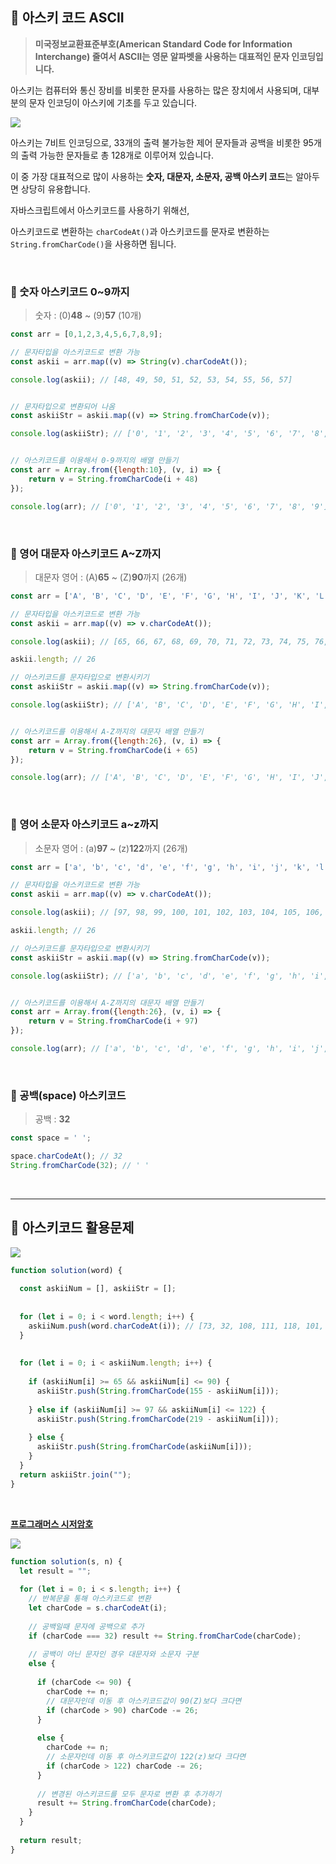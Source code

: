 <h2 id='1'>📌 아스키 코드 ASCII</h2>



> **미국정보교환표준부호(American Standard Code for Information Interchange) 줄여서 ASCII는 영문 알파벳을 사용하는 대표적인 문자 인코딩입니다.**

아스키는 컴퓨터와 통신 장비를 비롯한 문자를 사용하는 많은 장치에서 사용되며, 대부분의 문자 인코딩이 아스키에 기초를 두고 있습니다.

![](https://velog.velcdn.com/images/ninto_2/post/21f1cb16-286d-4303-85dc-6f6af343b92b/image.png)



아스키는 7비트 인코딩으로, 33개의 출력 불가능한 제어 문자들과 공백을 비롯한 95개의 출력 가능한 문자들로 총 128개로 이루어져 있습니다.


이 중 가장 대표적으로 많이 사용하는 **숫자, 대문자, 소문자, 공백 아스키 코드**는 알아두면 상당히 유용합니다.

자바스크립트에서 아스키코드를 사용하기 위해선, 

아스키코드로 변환하는 `charCodeAt()`과 아스키코드를 문자로 변환하는 `String.fromCharCode()`을 사용하면 됩니다.

<br>

<h3 id='1.1'>🔗 숫자 아스키코드 0~9까지</h3>

> 숫자 : (0)**48** ~ (9)**57** (10개)

```js
const arr = [0,1,2,3,4,5,6,7,8,9];

// 문자타입을 아스키코드로 변환 가능
const askii = arr.map((v) => String(v).charCodeAt());

console.log(askii); // [48, 49, 50, 51, 52, 53, 54, 55, 56, 57]


// 문자타입으로 변환되어 나옴
const askiiStr = askii.map((v) => String.fromCharCode(v));

console.log(askiiStr); // ['0', '1', '2', '3', '4', '5', '6', '7', '8', '9']


// 아스키코드를 이용해서 0-9까지의 배열 만들기
const arr = Array.from({length:10}, (v, i) => {
	return v = String.fromCharCode(i + 48)
});

console.log(arr); // ['0', '1', '2', '3', '4', '5', '6', '7', '8', '9']
```

<br>

<h3 id='1.2'>🔗 영어 대문자 아스키코드 A~Z까지</h3>

> 대문자 영어 : (A)**65** ~ (Z)**90**까지 (26개)

```js
const arr = ['A', 'B', 'C', 'D', 'E', 'F', 'G', 'H', 'I', 'J', 'K', 'L', 'M', 'N', 'O', 'P', 'Q', 'R', 'S', 'T', 'U', 'V', 'W', 'X', 'Y', 'Z'];

// 문자타입을 아스키코드로 변환 가능
const askii = arr.map((v) => v.charCodeAt());

console.log(askii); // [65, 66, 67, 68, 69, 70, 71, 72, 73, 74, 75, 76, 77, 78, 79, 80, 81, 82, 83, 84, 85, 86, 87, 88, 89, 90]

askii.length; // 26

// 아스키코드를 문자타입으로 변환시키기
const askiiStr = askii.map((v) => String.fromCharCode(v));

console.log(askiiStr); // ['A', 'B', 'C', 'D', 'E', 'F', 'G', 'H', 'I', 'J', 'K', 'L', 'M', 'N', 'O', 'P', 'Q', 'R', 'S', 'T', 'U', 'V', 'W', 'X', 'Y', 'Z']


// 아스키코드를 이용해서 A-Z까지의 대문자 배열 만들기
const arr = Array.from({length:26}, (v, i) => {
	return v = String.fromCharCode(i + 65)
});

console.log(arr); // ['A', 'B', 'C', 'D', 'E', 'F', 'G', 'H', 'I', 'J', 'K', 'L', 'M', 'N', 'O', 'P', 'Q', 'R', 'S', 'T', 'U', 'V', 'W', 'X', 'Y', 'Z']

```

<br>

<h3 id='1.3'>🔗 영어 소문자 아스키코드 a~z까지</h3>

> 소문자 영어 : (a)**97** ~ (z)**122**까지 (26개)

```js
const arr = ['a', 'b', 'c', 'd', 'e', 'f', 'g', 'h', 'i', 'j', 'k', 'l', 'm', 'n', 'o', 'p', 'q', 'r', 's', 't', 'u', 'v', 'w', 'x', 'y', 'z'];

// 문자타입을 아스키코드로 변환 가능
const askii = arr.map((v) => v.charCodeAt());

console.log(askii); // [97, 98, 99, 100, 101, 102, 103, 104, 105, 106, 107, 108, 109, 110, 111, 112, 113, 114, 115, 116, 117, 118, 119, 120, 121, 122]

askii.length; // 26

// 아스키코드를 문자타입으로 변환시키기
const askiiStr = askii.map((v) => String.fromCharCode(v));

console.log(askiiStr); // ['a', 'b', 'c', 'd', 'e', 'f', 'g', 'h', 'i', 'j', 'k', 'l', 'm', 'n', 'o', 'p', 'q', 'r', 's', 't', 'u', 'v', 'w', 'x', 'y', 'z']


// 아스키코드를 이용해서 A-Z까지의 대문자 배열 만들기
const arr = Array.from({length:26}, (v, i) => {
	return v = String.fromCharCode(i + 97)
});

console.log(arr); // ['a', 'b', 'c', 'd', 'e', 'f', 'g', 'h', 'i', 'j', 'k', 'l', 'm', 'n', 'o', 'p', 'q', 'r', 's', 't', 'u', 'v', 'w', 'x', 'y', 'z']

```

<br>


<h3 id='1.4'>🔗 공백(space) 아스키코드</h3>

> 공백 : **32**

```js
const space = ' ';

space.charCodeAt(); // 32
String.fromCharCode(32); // ' '
```

<br>

---

<h2 id='2'>📌 아스키코드 활용문제 </h2>

![](https://velog.velcdn.com/images/ninto_2/post/c0406434-7f91-495a-bd81-53383139776f/image.png)

```js
function solution(word) {
  
  const askiiNum = [], askiiStr = [];
  
  
  for (let i = 0; i < word.length; i++) {
    askiiNum.push(word.charCodeAt(i)); // [73, 32, 108, 111, 118, 101, 32, 121, 111, 117]
  }
  
  
  for (let i = 0; i < askiiNum.length; i++) {
    
    if (askiiNum[i] >= 65 && askiiNum[i] <= 90) {
      askiiStr.push(String.fromCharCode(155 - askiiNum[i]));
      
    } else if (askiiNum[i] >= 97 && askiiNum[i] <= 122) {
      askiiStr.push(String.fromCharCode(219 - askiiNum[i]));
      
    } else {
      askiiStr.push(String.fromCharCode(askiiNum[i]));
    }
  }
  return askiiStr.join("");
}
```

<br>

**[프로그래머스 시저암호](https://school.programmers.co.kr/learn/courses/30/lessons/12926)**

![](https://velog.velcdn.com/images/ninto_2/post/4c1671d3-dba8-4f3b-8a94-1d6f03c65d4f/image.png)


```js
function solution(s, n) {
  let result = "";
  
  for (let i = 0; i < s.length; i++) {
    // 반복문을 통해 아스키코드로 변환
    let charCode = s.charCodeAt(i);
    
    // 공백일때 문자에 공백으로 추가
    if (charCode === 32) result += String.fromCharCode(charCode);
    
    // 공백이 아닌 문자인 경우 대문자와 소문자 구분
    else {
 
      if (charCode <= 90) {
        charCode += n;
        // 대문자인데 이동 후 아스키코드값이 90(Z)보다 크다면
        if (charCode > 90) charCode -= 26;
      }
     
      else {
        charCode += n;
        // 소문자인데 이동 후 아스키코드값이 122(z)보다 크다면
        if (charCode > 122) charCode -= 26;
      }
      
      // 변경된 아스키코드를 모두 문자로 변환 후 추가하기
      result += String.fromCharCode(charCode);
    }
  }
  
  return result;
}
```

